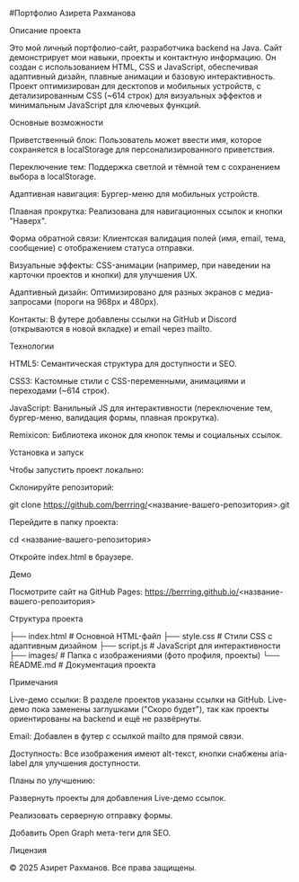 #Портфолио Азирета Рахманова

Описание проекта

Это мой личный портфолио-сайт, разработчика backend на Java. Сайт демонстрирует мои навыки, проекты и контактную информацию. Он создан с использованием HTML, CSS и JavaScript, обеспечивая адаптивный дизайн, плавные анимации и базовую интерактивность. Проект оптимизирован для десктопов и мобильных устройств, с детализированным CSS (~614 строк) для визуальных эффектов и минимальным JavaScript для ключевых функций.

Основные возможности





Приветственный блок: Пользователь может ввести имя, которое сохраняется в localStorage для персонализированного приветствия.



Переключение тем: Поддержка светлой и тёмной тем с сохранением выбора в localStorage.



Адаптивная навигация: Бургер-меню для мобильных устройств.



Плавная прокрутка: Реализована для навигационных ссылок и кнопки "Наверх".



Форма обратной связи: Клиентская валидация полей (имя, email, тема, сообщение) с отображением статуса отправки.



Визуальные эффекты: CSS-анимации (например, при наведении на карточки проектов и кнопки) для улучшения UX.



Адаптивный дизайн: Оптимизировано для разных экранов с медиа-запросами (пороги на 968px и 480px).



Контакты: В футере добавлены ссылки на GitHub и Discord (открываются в новой вкладке) и email через mailto.

Технологии





HTML5: Семантическая структура для доступности и SEO.



CSS3: Кастомные стили с CSS-переменными, анимациями и переходами (~614 строк).



JavaScript: Ванильный JS для интерактивности (переключение тем, бургер-меню, валидация формы, плавная прокрутка).



Remixicon: Библиотека иконок для кнопок темы и социальных ссылок.

Установка и запуск

Чтобы запустить проект локально:





Склонируйте репозиторий:

git clone https://github.com/berrring/<название-вашего-репозитория>.git



Перейдите в папку проекта:

cd <название-вашего-репозитория>



Откройте index.html в браузере.

Демо

Посмотрите сайт на GitHub Pages: https://berrring.github.io/<название-вашего-репозитория>

Структура проекта

├── index.html          # Основной HTML-файл
├── style.css           # Стили CSS с адаптивным дизайном
├── script.js           # JavaScript для интерактивности
├── images/             # Папка с изображениями (фото профиля, проекты)
└── README.md           # Документация проекта

Примечания





Live-демо ссылки: В разделе проектов указаны ссылки на GitHub. Live-демо пока заменены заглушками ("Скоро будет"), так как проекты ориентированы на backend и ещё не развёрнуты.



Email: Добавлен в футер с ссылкой mailto для прямой связи.



Доступность: Все изображения имеют alt-текст, кнопки снабжены aria-label для улучшения доступности.



Планы по улучшению:





Развернуть проекты для добавления Live-демо ссылок.



Реализовать серверную отправку формы.



Добавить Open Graph мета-теги для SEO.

Лицензия

© 2025 Азирет Рахманов. Все права защищены.
